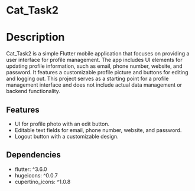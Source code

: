 # Cat_Task2
# Description
Cat_Task2 is a simple Flutter mobile application that focuses on providing a user interface for profile management. The app includes UI elements for updating profile information, such as email, phone number, website, and password. It features a customizable profile picture and buttons for editing and logging out.
This project serves as a starting point for a profile management interface and does not include actual data management or backend functionality.
## Features
- UI for profile photo with an edit button.
- Editable text fields for email, phone number, website, and password.
- Logout button with a customizable design.
## Dependencies
- flutter: ^3.6.0
- hugeicons: ^0.0.7
- cupertino_icons: ^1.0.8

